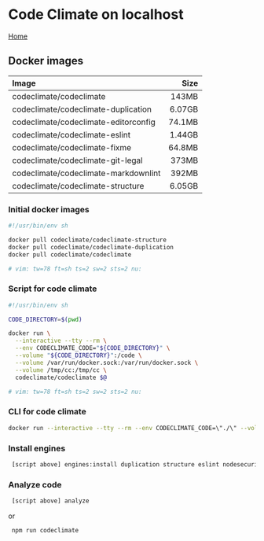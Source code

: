 # Code Climate on localhost

[Home](../README.md)

## Docker images

| Image                                | Size   |
| :----------------------------------- | -----: |
| codeclimate/codeclimate              |  143MB |
| codeclimate/codeclimate-duplication  | 6.07GB |
| codeclimate/codeclimate-editorconfig | 74.1MB |
| codeclimate/codeclimate-eslint       | 1.44GB |
| codeclimate/codeclimate-fixme        | 64.8MB |
| codeclimate/codeclimate-git-legal    |  373MB |
| codeclimate/codeclimate-markdownlint |  392MB |
| codeclimate/codeclimate-structure    | 6.05GB |

### Initial docker images

```sh
#!/usr/bin/env sh

docker pull codeclimate/codeclimate-structure
docker pull codeclimate/codeclimate-duplication
docker pull codeclimate/codeclimate

# vim: tw=78 ft=sh ts=2 sw=2 sts=2 nu:
```

### Script for code climate

```sh
#!/usr/bin/env sh

CODE_DIRECTORY=$(pwd)

docker run \
  --interactive --tty --rm \
  --env CODECLIMATE_CODE="${CODE_DIRECTORY}" \
  --volume "${CODE_DIRECTORY}":/code \
  --volume /var/run/docker.sock:/var/run/docker.sock \
  --volume /tmp/cc:/tmp/cc \
  codeclimate/codeclimate $@

# vim: tw=78 ft=sh ts=2 sw=2 sts=2 nu:
```

### CLI for code climate

```sh
docker run --interactive --tty --rm --env CODECLIMATE_CODE=\"./\" --volume \"./\":/code --volume /var/run/docker.sock:/var/run/docker.sock --volume /tmp/cc:/tmp/cc codeclimate/codeclimate analyze
```

### Install engines

```sh
 [script above] engines:install duplication structure eslint nodesecurity requiresafe
```

### Analyze code

```sh
 [script above] analyze
```

or

```sh
 npm run codeclimate
```
